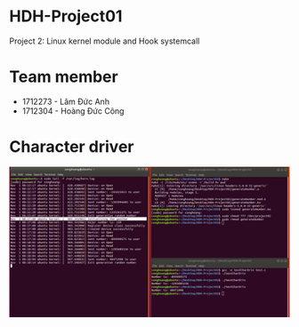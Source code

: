 # HDH-Project01
  Project 2: Linux kernel module and Hook systemcall

# Team member
 * 1712273 - Lâm Đức Anh
 * 1712304 - Hoàng Đức Công
 
# Character driver
![Image result](https://raw.githubusercontent.com/HDCong/HDH-Project02/master/characterDriver.png?token=ALTOGLLAOSS3NDVZEK4PLZK5YWETK)
